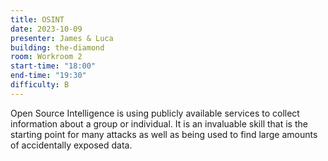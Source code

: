 ```yaml
---
title: OSINT
date: 2023-10-09
presenter: James & Luca
building: the-diamond
room: Workroom 2
start-time: "18:00"
end-time: "19:30"
difficulty: B
---
```


Open Source Intelligence  is using publicly available services to collect information about a group or individual. 
It is an invaluable skill that is the starting point for many attacks as well as being used to find large amounts of accidentally exposed data.